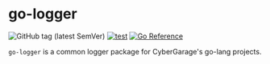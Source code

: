 # go-logger

![GitHub tag (latest SemVer)](https://img.shields.io/github/v/tag/cybergarage/go-logger)
[![test](https://github.com/cybergarage/go-logger/actions/workflows/make.yml/badge.svg)](https://github.com/cybergarage/go-logger/actions/workflows/make.yml)
[![Go Reference](https://pkg.go.dev/badge/github.com/cybergarage/go-logger.svg)](https://pkg.go.dev/github.com/cybergarage/go-logger)

`go-logger` is a common logger package for CyberGarage's go-lang projects.
